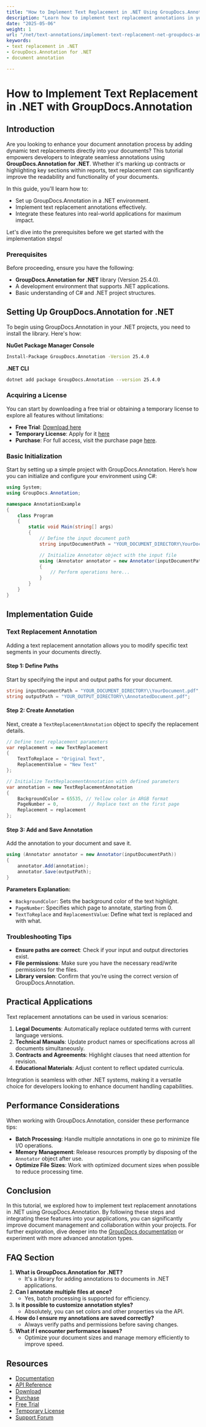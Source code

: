 ```yaml
---
title: "How to Implement Text Replacement in .NET Using GroupDocs.Annotation for Efficient Document Annotation"
description: "Learn how to implement text replacement annotations in your .NET applications using GroupDocs.Annotation. Enhance document readability and functionality effortlessly."
date: "2025-05-06"
weight: 1
url: "/net/text-annotations/implement-text-replacement-net-groupdocs-annotation/"
keywords:
- text replacement in .NET
- GroupDocs.Annotation for .NET
- document annotation

---
```



# How to Implement Text Replacement in .NET with GroupDocs.Annotation
## Introduction
Are you looking to enhance your document annotation process by adding dynamic text replacements directly into your documents? This tutorial empowers developers to integrate seamless annotations using **GroupDocs.Annotation for .NET**. Whether it's marking up contracts or highlighting key sections within reports, text replacement can significantly improve the readability and functionality of your documents.

In this guide, you'll learn how to:
- Set up GroupDocs.Annotation in a .NET environment.
- Implement text replacement annotations effectively.
- Integrate these features into real-world applications for maximum impact.

Let's dive into the prerequisites before we get started with the implementation steps!

### Prerequisites
Before proceeding, ensure you have the following:
- **GroupDocs.Annotation for .NET** library (Version 25.4.0).
- A development environment that supports .NET applications.
- Basic understanding of C# and .NET project structures.

## Setting Up GroupDocs.Annotation for .NET
To begin using GroupDocs.Annotation in your .NET projects, you need to install the library. Here's how:

**NuGet Package Manager Console**
```bash
Install-Package GroupDocs.Annotation -Version 25.4.0
```

**.NET CLI**
```bash
dotnet add package GroupDocs.Annotation --version 25.4.0
```

### Acquiring a License
You can start by downloading a free trial or obtaining a temporary license to explore all features without limitations:
- **Free Trial**: [Download here](https://releases.groupdocs.com/annotation/net/)
- **Temporary License**: Apply for it [here](https://purchase.groupdocs.com/temporary-license/)
- **Purchase**: For full access, visit the purchase page [here](https://purchase.groupdocs.com/buy).

### Basic Initialization
Start by setting up a simple project with GroupDocs.Annotation. Here’s how you can initialize and configure your environment using C#:

```csharp
using System;
using GroupDocs.Annotation;

namespace AnnotationExample
{
    class Program
    {
        static void Main(string[] args)
        {
            // Define the input document path
            string inputDocumentPath = "YOUR_DOCUMENT_DIRECTORY\YourDocument.pdf";

            // Initialize Annotator object with the input file
            using (Annotator annotator = new Annotator(inputDocumentPath))
            {
                // Perform operations here...
            }
        }
    }
}
```

## Implementation Guide
### Text Replacement Annotation
Adding a text replacement annotation allows you to modify specific text segments in your documents directly.

#### Step 1: Define Paths
Start by specifying the input and output paths for your document.

```csharp
string inputDocumentPath = "YOUR_DOCUMENT_DIRECTORY\\YourDocument.pdf";
string outputPath = "YOUR_OUTPUT_DIRECTORY\\AnnotatedDocument.pdf";
```

#### Step 2: Create Annotation
Next, create a `TextReplacementAnnotation` object to specify the replacement details.

```csharp
// Define text replacement parameters
var replacement = new TextReplacement
{
    TextToReplace = "Original Text",
    ReplacementValue = "New Text"
};

// Initialize TextReplacementAnnotation with defined parameters
var annotation = new TextReplacementAnnotation
{
    BackgroundColor = 65535, // Yellow color in ARGB format
    PageNumber = 0,           // Replace text on the first page
    Replacement = replacement
};
```

#### Step 3: Add and Save Annotation
Add the annotation to your document and save it.

```csharp
using (Annotator annotator = new Annotator(inputDocumentPath))
{
    annotator.Add(annotation);
    annotator.Save(outputPath);
}
```
**Parameters Explanation:**
- `BackgroundColor`: Sets the background color of the text highlight.
- `PageNumber`: Specifies which page to annotate, starting from 0.
- `TextToReplace` and `ReplacementValue`: Define what text is replaced and with what.

### Troubleshooting Tips
- **Ensure paths are correct**: Check if your input and output directories exist.
- **File permissions**: Make sure you have the necessary read/write permissions for the files.
- **Library version**: Confirm that you’re using the correct version of GroupDocs.Annotation.

## Practical Applications
Text replacement annotations can be used in various scenarios:
1. **Legal Documents**: Automatically replace outdated terms with current language versions.
2. **Technical Manuals**: Update product names or specifications across all documents simultaneously.
3. **Contracts and Agreements**: Highlight clauses that need attention for revision.
4. **Educational Materials**: Adjust content to reflect updated curricula.

Integration is seamless with other .NET systems, making it a versatile choice for developers looking to enhance document handling capabilities.

## Performance Considerations
When working with GroupDocs.Annotation, consider these performance tips:
- **Batch Processing**: Handle multiple annotations in one go to minimize file I/O operations.
- **Memory Management**: Release resources promptly by disposing of the `Annotator` object after use.
- **Optimize File Sizes**: Work with optimized document sizes when possible to reduce processing time.

## Conclusion
In this tutorial, we explored how to implement text replacement annotations in .NET using GroupDocs.Annotation. By following these steps and integrating these features into your applications, you can significantly improve document management and collaboration within your projects. 
For further exploration, dive deeper into the [GroupDocs documentation](https://docs.groupdocs.com/annotation/net/) or experiment with more advanced annotation types.

## FAQ Section
1. **What is GroupDocs.Annotation for .NET?**
   - It's a library for adding annotations to documents in .NET applications.
2. **Can I annotate multiple files at once?**
   - Yes, batch processing is supported for efficiency.
3. **Is it possible to customize annotation styles?**
   - Absolutely, you can set colors and other properties via the API.
4. **How do I ensure my annotations are saved correctly?**
   - Always verify paths and permissions before saving changes.
5. **What if I encounter performance issues?**
   - Optimize your document sizes and manage memory efficiently to improve speed.

## Resources
- [Documentation](https://docs.groupdocs.com/annotation/net/)
- [API Reference](https://reference.groupdocs.com/annotation/net/)
- [Download](https://releases.groupdocs.com/annotation/net/)
- [Purchase](https://purchase.groupdocs.com/buy)
- [Free Trial](https://releases.groupdocs.com/annotation/net/)
- [Temporary License](https://purchase.groupdocs.com/temporary-license/)
- [Support Forum](https://forum.groupdocs.com/c/annotation/)
